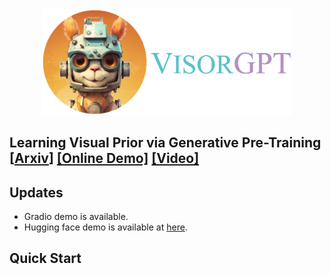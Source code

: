 <div align=center>
<img src="visorgpt_title.png" width="400">
</div>
 
## Learning Visual Prior via Generative Pre-Training [[Arxiv](http://arxiv.org/abs/2305.13777)] [[Online Demo]]() [[Video]](https://www.youtube.com/watch?v=8FDoBfxSY8I)

## Updates
- Gradio demo is available.
- Hugging face demo is available at [here]().

## Quick Start
